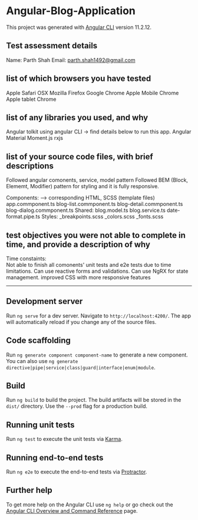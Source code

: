 # Angular-Blog-Application

This project was generated with [Angular CLI](https://github.com/angular/angular-cli) version 11.2.12.

## Test assessment details

Name: Parth Shah
Email: parth.shah1492@gmail.com

##  list of which browsers you have tested 

Apple Safari OSX
Mozilla Firefox
Google Chrome
Apple Mobile Chrome
Apple tablet Chrome 

## list of any libraries you used, and why

Angular tolkit using angular CLI -> find details below to run this app.
Angular Material
Moment.js
rxjs

## list of your source code files, with brief descriptions

Followed angular comonents, service, model pattern
Followed BEM (Block, Elememt, Modifier) pattern for styling and it is fully responsive.

Components: --> corresponding HTML, SCSS (template files) 
    app.commponent.ts
    blog-list.commponent.ts
    blog-detail.commponent.ts
    blog-dialog.commponent.ts
Shared:
    blog.model.ts
    blog.service.ts
    date-format.pipe.ts
Styles:
    _breakpoints.scss
    _colors.scss
    _fonts.scss


## test objectives you were not able to complete in time, and provide a description of why

Time constaints:    
    Not able to finish all comonents' unit tests and e2e tests due to time limitations.
    Can use reactive forms and validations.
    Can use NgRX for state management.
    improved CSS with more responsive features
___________________________________________________________________________________________________________________________________________________________


## Development server

Run `ng serve` for a dev server. Navigate to `http://localhost:4200/`. The app will automatically reload if you change any of the source files.

## Code scaffolding

Run `ng generate component component-name` to generate a new component. You can also use `ng generate directive|pipe|service|class|guard|interface|enum|module`.

## Build

Run `ng build` to build the project. The build artifacts will be stored in the `dist/` directory. Use the `--prod` flag for a production build.

## Running unit tests

Run `ng test` to execute the unit tests via [Karma](https://karma-runner.github.io).

## Running end-to-end tests

Run `ng e2e` to execute the end-to-end tests via [Protractor](http://www.protractortest.org/).

## Further help

To get more help on the Angular CLI use `ng help` or go check out the [Angular CLI Overview and Command Reference](https://angular.io/cli) page.
